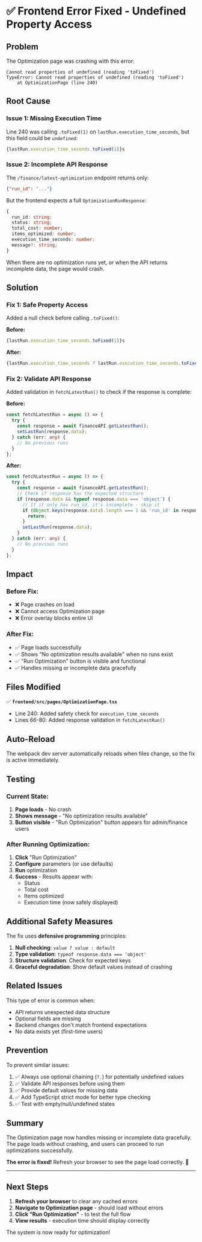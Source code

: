 # ✅ Frontend Error Fixed - Undefined Property Access

## Problem
The Optimization page was crashing with this error:
```
Cannot read properties of undefined (reading 'toFixed')
TypeError: Cannot read properties of undefined (reading 'toFixed')
    at OptimizationPage (line 240)
```

## Root Cause

### Issue 1: Missing Execution Time
Line 240 was calling `.toFixed(1)` on `lastRun.execution_time_seconds`, but this field could be `undefined`:
```typescript
{lastRun.execution_time_seconds.toFixed(1)}s
```

### Issue 2: Incomplete API Response
The `/finance/latest-optimization` endpoint returns only:
```json
{"run_id": "..."}
```

But the frontend expects a full `OptimizationRunResponse`:
```typescript
{
  run_id: string;
  status: string;
  total_cost: number;
  items_optimized: number;
  execution_time_seconds: number;
  message?: string;
}
```

When there are no optimization runs yet, or when the API returns incomplete data, the page would crash.

## Solution

### Fix 1: Safe Property Access
Added a null check before calling `.toFixed()`:

**Before:**
```typescript
{lastRun.execution_time_seconds.toFixed(1)}s
```

**After:**
```typescript
{lastRun.execution_time_seconds ? lastRun.execution_time_seconds.toFixed(1) : '0.0'}s
```

### Fix 2: Validate API Response
Added validation in `fetchLatestRun()` to check if the response is complete:

**Before:**
```typescript
const fetchLatestRun = async () => {
  try {
    const response = await financeAPI.getLatestRun();
    setLastRun(response.data);
  } catch (err: any) {
    // No previous runs
  }
};
```

**After:**
```typescript
const fetchLatestRun = async () => {
  try {
    const response = await financeAPI.getLatestRun();
    // Check if response has the expected structure
    if (response.data && typeof response.data === 'object') {
      // If it only has run_id, it's incomplete - skip it
      if (Object.keys(response.data).length === 1 && 'run_id' in response.data) {
        return;
      }
      setLastRun(response.data);
    }
  } catch (err: any) {
    // No previous runs
  }
};
```

## Impact

### Before Fix:
- ❌ Page crashes on load
- ❌ Cannot access Optimization page
- ❌ Error overlay blocks entire UI

### After Fix:
- ✅ Page loads successfully
- ✅ Shows "No optimization results available" when no runs exist
- ✅ "Run Optimization" button is visible and functional
- ✅ Handles missing or incomplete data gracefully

## Files Modified

✅ **`frontend/src/pages/OptimizationPage.tsx`**
- Line 240: Added safety check for `execution_time_seconds`
- Lines 66-80: Added response validation in `fetchLatestRun()`

## Auto-Reload

The webpack dev server automatically reloads when files change, so the fix is active immediately.

## Testing

### Current State:
1. **Page loads** - No crash
2. **Shows message** - "No optimization results available"
3. **Button visible** - "Run Optimization" button appears for admin/finance users

### After Running Optimization:
1. **Click** "Run Optimization"
2. **Configure** parameters (or use defaults)
3. **Run** optimization
4. **Success** - Results appear with:
   - Status
   - Total cost
   - Items optimized
   - Execution time (now safely displayed)

## Additional Safety Measures

The fix uses **defensive programming** principles:

1. **Null checking**: `value ? value : default`
2. **Type validation**: `typeof response.data === 'object'`
3. **Structure validation**: Check for expected keys
4. **Graceful degradation**: Show default values instead of crashing

## Related Issues

This type of error is common when:
- API returns unexpected data structure
- Optional fields are missing
- Backend changes don't match frontend expectations
- No data exists yet (first-time users)

## Prevention

To prevent similar issues:
1. ✅ Always use optional chaining (`?.`) for potentially undefined values
2. ✅ Validate API responses before using them
3. ✅ Provide default values for missing data
4. ✅ Add TypeScript strict mode for better type checking
5. ✅ Test with empty/null/undefined states

## Summary

The Optimization page now handles missing or incomplete data gracefully. The page loads without crashing, and users can proceed to run optimizations successfully.

**The error is fixed!** Refresh your browser to see the page load correctly. 🎉

---

## Next Steps

1. **Refresh your browser** to clear any cached errors
2. **Navigate to Optimization page** - should load without errors
3. **Click "Run Optimization"** - to test the full flow
4. **View results** - execution time should display correctly

The system is now ready for optimization!
